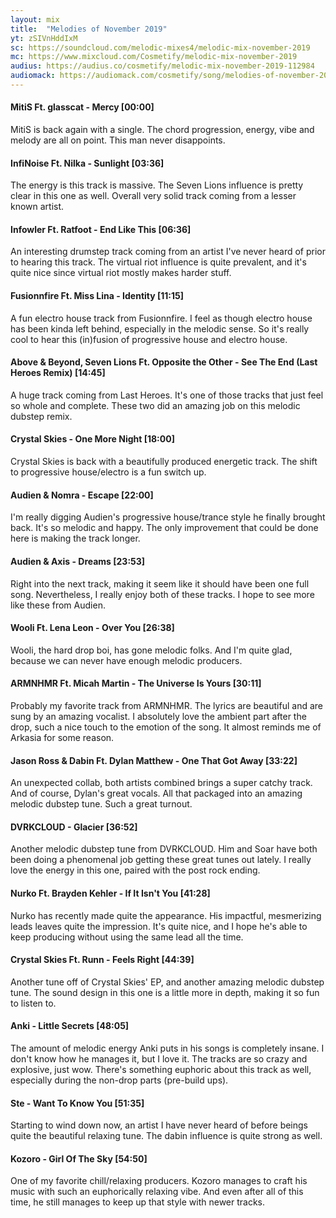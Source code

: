 ```yaml
---
layout: mix
title:  "Melodies of November 2019"
yt: zSIVnHddIxM
sc: https://soundcloud.com/melodic-mixes4/melodic-mix-november-2019
mc: https://www.mixcloud.com/Cosmetify/melodic-mix-november-2019
audius: https://audius.co/cosmetify/melodic-mix-november-2019-112984
audiomack: https://audiomack.com/cosmetify/song/melodies-of-november-2019
---
```


#### MitiS Ft. glasscat - Mercy [00:00]
MitiS is back again with a single. The chord progression, energy, vibe and melody are all on point. This man never disappoints.

#### InfiNoise Ft. Nilka - Sunlight [03:36]
The energy is this track is massive. The Seven Lions influence is pretty clear in this one as well. Overall very solid track coming from a lesser known artist.

#### Infowler Ft. Ratfoot - End Like This [06:36]
An interesting drumstep track coming from an artist I've never heard of prior to hearing this track. The virtual riot influence is quite prevalent, and it's quite nice since virtual riot mostly makes harder stuff.

#### Fusionnfire Ft. Miss Lina - Identity [11:15]
A fun electro house track from Fusionnfire. I feel as though electro house has been kinda left behind, especially in the melodic sense. So it's really cool to hear this (in)fusion of progressive house and electro house.

#### Above & Beyond, Seven Lions Ft. Opposite the Other - See The End (Last Heroes Remix) [14:45]
A huge track coming from Last Heroes. It's one of those tracks that just feel so whole and complete. These two did an amazing job on this melodic dubstep remix.

#### Crystal Skies - One More Night [18:00]
Crystal Skies is back with a beautifully produced energetic track. The shift to progressive house/electro is a fun switch up.

#### Audien & Nomra - Escape [22:00]
I'm really digging Audien's progressive house/trance style he finally brought back. It's so melodic and happy. The only improvement that could be done here is making the track longer.

#### Audien & Axis - Dreams [23:53]
Right into the next track, making it seem like it should have been one full song. Nevertheless, I really enjoy both of these tracks. I hope to see more like these from Audien.

#### Wooli Ft. Lena Leon - Over You [26:38]
Wooli, the hard drop boi, has gone melodic folks. And I'm quite glad, because we can never have enough melodic producers.

#### ARMNHMR Ft. Micah Martin - The Universe Is Yours [30:11]
Probably my favorite track from ARMNHMR. The lyrics are beautiful and are sung by an amazing vocalist. I absolutely love the ambient part after the drop, such a nice touch to the emotion of the song. It almost reminds me of Arkasia for some reason.

#### Jason Ross & Dabin Ft. Dylan Matthew - One That Got Away [33:22]
An unexpected collab, both artists combined brings a super catchy track. And of course, Dylan's great vocals. All that packaged into an amazing melodic dubstep tune. Such a great turnout.

#### DVRKCLOUD - Glacier [36:52]
Another melodic dubstep tune from DVRKCLOUD. Him and Soar have both been doing a phenomenal job getting these great tunes out lately. I really love the energy in this one, paired with the post rock ending.

#### Nurko Ft. Brayden Kehler - If It Isn't You [41:28]
Nurko has recently made quite the appearance. His impactful, mesmerizing leads leaves quite the impression. It's quite nice, and I hope he's able to keep producing without using the same lead all the time.

#### Crystal Skies Ft. Runn - Feels Right [44:39]
Another tune off of Crystal Skies' EP, and another amazing melodic dubstep tune. The sound design in this one is a little more in depth, making it so fun to listen to.

#### Anki - Little Secrets [48:05]
The amount of melodic energy Anki puts in his songs is completely insane. I don't know how he manages it, but I love it. The tracks are so crazy and explosive, just wow. There's something euphoric about this track as well, especially during the non-drop parts (pre-build ups).

#### Ste - Want To Know You [51:35]
Starting to wind down now, an artist I have never heard of before beings quite the beautiful relaxing tune. The dabin influence is quite strong as well.

#### Kozoro - Girl Of The Sky [54:50]
One of my favorite chill/relaxing producers. Kozoro manages to craft his music with such an euphorically relaxing vibe. And even after all of this time, he still manages to keep up that style with newer tracks.
